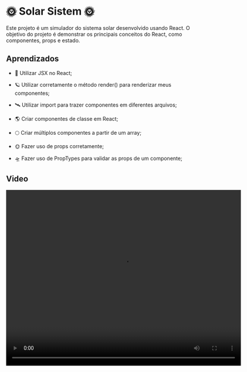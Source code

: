
# 🌞 Solar Sistem 🌞

Este projeto é um simulador do sistema solar desenvolvido usando React. O objetivo do projeto é demonstrar os principais conceitos do React, como componentes, props e estado.

## Aprendizados

* 🔭 Utilizar JSX no React;

* 🪐 Utilizar corretamente o método render() para renderizar meus componentes;

* 🛰️ Utilizar import para trazer componentes em diferentes arquivos;

* 🌎 Criar componentes de classe em React;

* 🌕 Criar múltiplos componentes a partir de um array;

* 🌞 Fazer uso de props corretamente;

* 🛸 Fazer uso de PropTypes para validar as props de um componente;

## Video
<video width="640" height="480" controls autoplay>
  <source src="./src/images/Gravação-de-tela-de-15-10-2023-17_24_01.mp4" type="video/mp4">
</video>